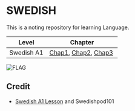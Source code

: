 # SWEDISH

This is a noting repository for learning Language.

| Level      | Chapter                                                                        |
| ---------- | ------------------------------------------------------------------------------ |
| Swedish A1 | [Chap1](./Swedish/Chap1.md), [Chap2](./Swedish/Chap2.md), [Chap3](./Swedish/Chap3.md)  |

![FLAG](https://upload.wikimedia.org/wikipedia/en/thumb/4/4c/Flag_of_Sweden.svg/1200px-Flag_of_Sweden.svg.png)

## Credit

* [Swedish A1 Lesson](https://www.youtube.com/playlist?list=PL8InAC1Dxcu8ikBO8RbPbYFR1RhS9iGPc) and Swedishpod101
